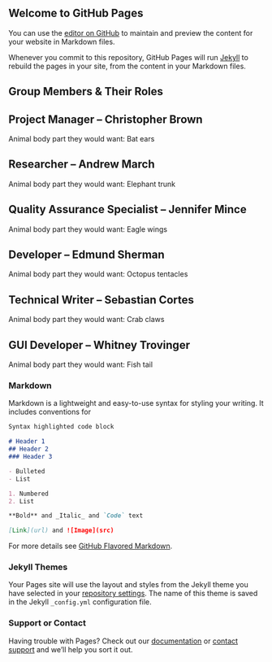 ## Welcome to GitHub Pages

You can use the [editor on GitHub](https://github.com/JSebCort/NeedlemanWunsch/edit/master/index.md) to maintain and preview the content for your website in Markdown files.

Whenever you commit to this repository, GitHub Pages will run [Jekyll](https://jekyllrb.com/) to rebuild the pages in your site, from the content in your Markdown files.

## Group Members & Their Roles

## Project Manager – Christopher Brown 

Animal body part they would want: Bat ears

## Researcher – Andrew March

Animal body part they would want: Elephant trunk

## Quality Assurance Specialist – Jennifer Mince 

Animal body part they would want: Eagle wings

## Developer – Edmund Sherman

Animal body part they would want: Octopus tentacles

## Technical Writer – Sebastian Cortes

Animal body part they would want: Crab claws

## GUI Developer – Whitney Trovinger

Animal body part they would want: Fish tail

### Markdown

Markdown is a lightweight and easy-to-use syntax for styling your writing. It includes conventions for

```markdown
Syntax highlighted code block

# Header 1
## Header 2
### Header 3

- Bulleted
- List

1. Numbered
2. List

**Bold** and _Italic_ and `Code` text

[Link](url) and ![Image](src)
```

For more details see [GitHub Flavored Markdown](https://guides.github.com/features/mastering-markdown/).

### Jekyll Themes

Your Pages site will use the layout and styles from the Jekyll theme you have selected in your [repository settings](https://github.com/JSebCort/NeedlemanWunsch/settings). The name of this theme is saved in the Jekyll `_config.yml` configuration file.

### Support or Contact

Having trouble with Pages? Check out our [documentation](https://help.github.com/categories/github-pages-basics/) or [contact support](https://github.com/contact) and we’ll help you sort it out.
